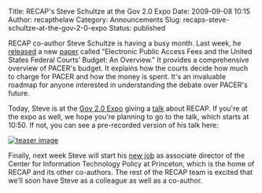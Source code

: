 Title: RECAP's Steve Schultze at the Gov 2.0 Expo
Date: 2009-09-08 10:15
Author: recapthelaw
Category: Announcements
Slug: recaps-steve-schultze-at-the-gov-2-0-expo
Status: published

RECAP co-author Steve Schultze is having a busy month. Last week, he
[released](http://managingmiracles.blogspot.com/2009/09/my-new-working-paper-on-pacer.html)
a new
[paper](http://cyber.law.harvard.edu/~sjschultze/Schultze_PACER_Budget_Working_Paper.pdf)
called "Electronic Public Access Fees and the United States Federal
Courts’ Budget: An Overview." It provides a comprehensive overview of
PACER's budget. It explains how the courts decide how much to charge for
PACER and how the money is spent. It's an invaluable roadmap for anyone
interested in understanding the debate over PACER's future.

Today, Steve is at the [Gov 2.0
Expo](http://www.gov2expo.com/gov2expo2009) giving a
[talk](http://www.gov2expo.com/gov2expo2009/public/schedule/detail/10445)
about RECAP. If you're at the expo as well, we hope you're planning to
go to the talk, which starts at 10:50. If not, you can see a
pre-recorded version of his talk here:

[![teaser image]({filename}/images/recap/Recap_Gov20key-title.png)](http://www.youtube.com/watch?v=TBmNmK82um4)

Finally, next week Steve will start his [new
job](http://www.freedom-to-tinker.com/blog/felten/steve-schultze-join-citp-associate-director)
as associate director of the Center for Information Technology Policy at
Princeton, which is the home of RECAP and its other co-authors. The rest
of the RECAP team is excited that we’ll soon have Steve as a colleague
as well as a co-author.
